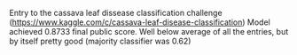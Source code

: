 Entry to the cassava leaf dissease classification challenge (https://www.kaggle.com/c/cassava-leaf-disease-classification) Model achieved 0.8733 final public score. Well below average of all the entries, but by itself pretty good (majority classifier was 0.62)
